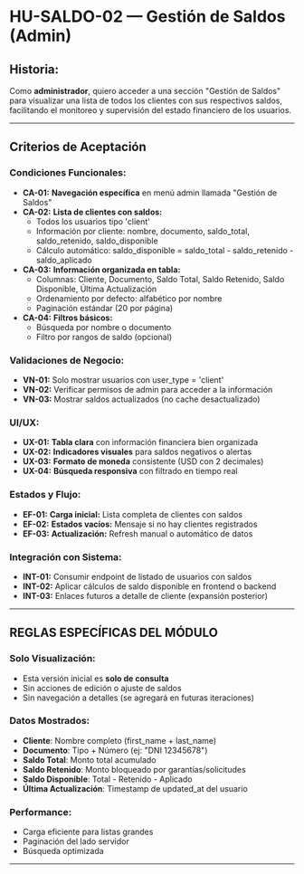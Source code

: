 # HU-SALDO-02 — Gestión de Saldos (Admin)

## **Historia:**

Como **administrador**, quiero acceder a una sección "Gestión de Saldos" para visualizar una lista de todos los clientes con sus respectivos saldos, facilitando el monitoreo y supervisión del estado financiero de los usuarios.

---

## **Criterios de Aceptación**

### **Condiciones Funcionales:**

- **CA-01:** **Navegación específica** en menú admin llamada "Gestión de Saldos"
- **CA-02:** **Lista de clientes con saldos:**
  - Todos los usuarios tipo 'client'
  - Información por cliente: nombre, documento, saldo_total, saldo_retenido, saldo_disponible
  - Cálculo automático: saldo_disponible = saldo_total - saldo_retenido - saldo_aplicado
- **CA-03:** **Información organizada en tabla:**
  - Columnas: Cliente, Documento, Saldo Total, Saldo Retenido, Saldo Disponible, Última Actualización
  - Ordenamiento por defecto: alfabético por nombre
  - Paginación estándar (20 por página)
- **CA-04:** **Filtros básicos:**
  - Búsqueda por nombre o documento
  - Filtro por rangos de saldo (opcional)

### **Validaciones de Negocio:**

- **VN-01:** Solo mostrar usuarios con user_type = 'client'
- **VN-02:** Verificar permisos de admin para acceder a la información
- **VN-03:** Mostrar saldos actualizados (no cache desactualizado)

### **UI/UX:**

- **UX-01:** **Tabla clara** con información financiera bien organizada
- **UX-02:** **Indicadores visuales** para saldos negativos o alertas
- **UX-03:** **Formato de moneda** consistente (USD con 2 decimales)
- **UX-04:** **Búsqueda responsiva** con filtrado en tiempo real

### **Estados y Flujo:**

- **EF-01:** **Carga inicial:** Lista completa de clientes con saldos
- **EF-02:** **Estados vacíos:** Mensaje si no hay clientes registrados
- **EF-03:** **Actualización:** Refresh manual o automático de datos

### **Integración con Sistema:**

- **INT-01:** Consumir endpoint de listado de usuarios con saldos
- **INT-02:** Aplicar cálculos de saldo disponible en frontend o backend
- **INT-03:** Enlaces futuros a detalle de cliente (expansión posterior)

---

## **REGLAS ESPECÍFICAS DEL MÓDULO**

### **Solo Visualización:**
- Esta versión inicial es **solo de consulta**
- Sin acciones de edición o ajuste de saldos
- Sin navegación a detalles (se agregará en futuras iteraciones)

### **Datos Mostrados:**
- **Cliente**: Nombre completo (first_name + last_name)
- **Documento**: Tipo + Número (ej: "DNI 12345678")
- **Saldo Total**: Monto total acumulado
- **Saldo Retenido**: Monto bloqueado por garantías/solicitudes
- **Saldo Disponible**: Total - Retenido - Aplicado
- **Última Actualización**: Timestamp de updated_at del usuario

### **Performance:**
- Carga eficiente para listas grandes
- Paginación del lado servidor
- Búsqueda optimizada

---